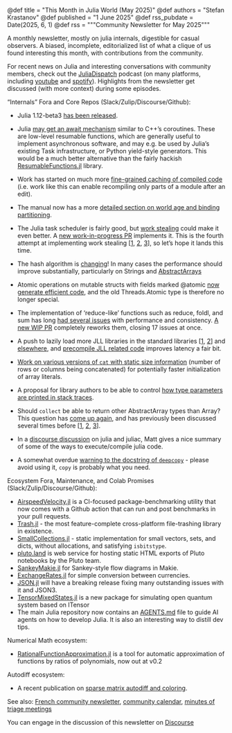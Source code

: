 @def title = "This Month in Julia World (May 2025)"
@def authors = "Stefan Krastanov"
@def published = "1 June 2025"
@def rss_pubdate = Date(2025, 6, 1)
@def rss = """Community Newsletter for May 2025"""

A monthly newsletter, mostly on julia internals, digestible for casual observers. A biased, incomplete, editorialized list of what a clique of us found interesting this month, with contributions from the community.

For recent news on Julia and interesting conversations with community members, check out the [JuliaDispatch](https://juliadispatch.fm/) podcast (on many platforms, including [youtube](https://www.youtube.com/@JuliaDispatch/) and [spotify](https://open.spotify.com/show/6Y1zWtFhjqPLsFQWRvZmws)). Highlights from the newsletter get discussed (with more context) during some episodes.

“Internals” Fora and Core Repos (Slack/Zulip/Discourse/Github):

* Julia 1.12-beta3 [has been released](https://discourse.julialang.org/t/julia-v1-12-0-beta3-is-now-available/128941).
* Julia [may get an await mechanism](https://github.com/JuliaLang/julia/pull/58532) similar to C++’s coroutines. These are low-level resumable functions, which are generally useful to implement asynchronous software, and may e.g. be used by Julia’s existing Task infrastructure, or Python yield-style generators. This would be a much better alternative than the fairly hackish [ResumableFunctions.jl](https://github.com/JuliaDynamics/ResumableFunctions.jl/) library.
* Work has started on much more [fine-grained caching of compiled code](https://github.com/JuliaLang/julia/pull/58592) (i.e. work like this can enable recompiling only parts of a module after an edit).
* The manual now has a more [detailed section on world age and binding partitioning](https://github.com/JuliaLang/julia/pull/58253/files).
* The Julia task scheduler is fairly good, but [work stealing](https://en.wikipedia.org/wiki/Work_stealing) could make it even better. A [new work-in-progress PR](https://github.com/JuliaLang/julia/pull/58500) implements it. This is the fourth attempt at implementing work stealing [[1](https://github.com/JuliaLang/julia/pull/55542), [2](https://github.com/JuliaLang/julia/pull/50221), [3](https://github.com/JuliaLang/julia/pull/43366)], so let’s hope it lands this time.

* The hash algorithm is [changing](https://github.com/JuliaLang/julia/pull/57509)! In many cases the performance should improve substantially, particularly on Strings and [AbstractArrays](https://github.com/JuliaLang/julia/pull/57509)
* Atomic operations on mutable structs with fields marked @atomic [now generate efficient code](https://github.com/JuliaLang/julia/pull/57010), and the old Threads.Atomic type is therefore no longer special.
* The implementation of ‘reduce-like’ functions such as reduce, foldl, and sum has long [had several issues](https://github.com/JuliaLang/julia/issues?q=is%3Aissue%20label%3Afold) with performance and consistency. [A new WIP PR](https://github.com/JuliaLang/julia/pull/58418) completely reworks them, closing 17 issues at once.
* A push to lazily load more JLL libraries in the standard libraries [[1](https://github.com/JuliaLang/julia/pull/58405), [2](https://github.com/JuliaLang/julia/pull/58444/files)] and [elsewhere](https://github.com/JuliaSparse/SparseArrays.jl/pull/626), and [precompile JLL related code](https://github.com/JuliaLang/julia/pull/58436) improves latency a fair bit.
* [Work on various versions of `cat` with static size information](https://github.com/JuliaLang/julia/pull/58422) (number of rows or columns being concatenated) for potentially faster initialization of array literals.
* A proposal for library authors to be able to control [how type parameters are printed in stack traces](https://github.com/JuliaLang/julia/pull/58389).
* Should `collect` be able to return other AbstractArray types than Array? This question has [come up again](https://github.com/JuliaLang/julia/pull/58513), and has previously been discussed several times before [[1](https://github.com/JuliaLang/julia/issues/36448), [2](https://github.com/JuliaLang/julia/issues/50051), [3](https://github.com/JuliaLang/julia/issues/47777)].
* In a [discourse discussion](https://discourse.julialang.org/t/question-about-the-future-of-juliac/129228/4?u=krastanov) on julia and juliac, Matt gives a nice summary of some of the ways to execute/compile julia code.
* A somewhat overdue [warning to the docstring of `deepcopy`](https://github.com/JuliaLang/julia/pull/58416/files) - please avoid using it, `copy` is probably what you need.

Ecosystem Fora, Maintenance, and Colab Promises (Slack/Zulip/Discourse/Github):

* [AirspeedVelocity.jl](https://discourse.julialang.org/t/easy-github-benchmarking-with-new-airspeedvelocity-jl/129327) is a CI-focused package-benchmarking utility that now comes with a Github action that can run and post benchmarks in your pull requests.
* [Trash.jl](https://discourse.julialang.org/t/ann-trash-jl/129104) - the most feature-complete cross-platform file-trashing library in existence.
* [SmallCollections.jl](https://discourse.julialang.org/t/ann-smallcollections-jl-fast-small-vectors-sets-and-dictionaries/128787) - static implementation for small vectors, sets, and dicts, without allocations, and satisfying `isbitstype`.
* [pluto.land](https://discourse.julialang.org/t/ann-pluto-land-new-simple-website-to-share-pluto-html-notebooks/129138) is web service for hosting static HTML exports of Pluto notebooks by the Pluto team.
* [SankeyMakie.jl](https://discourse.julialang.org/t/ann-sankeymakie-jl/129209) for Sankey-style flow diagrams in Makie.
* [ExchangeRates.jl](https://discourse.julialang.org/t/ann-exchangerates-jl/129317) for simple conversion between currencies.
* [JSON.jl](https://github.com/JuliaIO/JSON.jl/pull/374) will have a breaking release fixing many outstanding issues with it and JSON3.
* [TensorMixedStates.jl](https://github.com/jerhoud/TensorMixedStates.jl) is a new package for simulating open quantum system based on ITensor
* The main Julia repository now contains an [AGENTS.md](https://github.com/JuliaLang/julia/pull/58561/files) file to guide AI agents on how to develop Julia. It is also an interesting way to distill dev tips.

Numerical Math ecosystem:

* [RationalFunctionApproximation.jl](https://discourse.julialang.org/t/ann-rationalfunctionapproximation-jl-v0-2/129078) is a tool for automatic approximation of functions by ratios of polynomials, now out at v0.2

Autodiff ecosystem:

* A recent publication on [sparse matrix autodiff and coloring](https://arxiv.org/pdf/2505.07308).

See also: [French community newsletter](https://pnavaro.github.io/NouvellesJulia/), [community calendar](https://julialang.org/community/#events), [minutes of triage meetings](https://hackmd.io/@LilithHafner/HJaw__uMp)

You can engage in the discussion of this newsletter on [Discourse](https://discourse.julialang.org/c/community/news/66)

